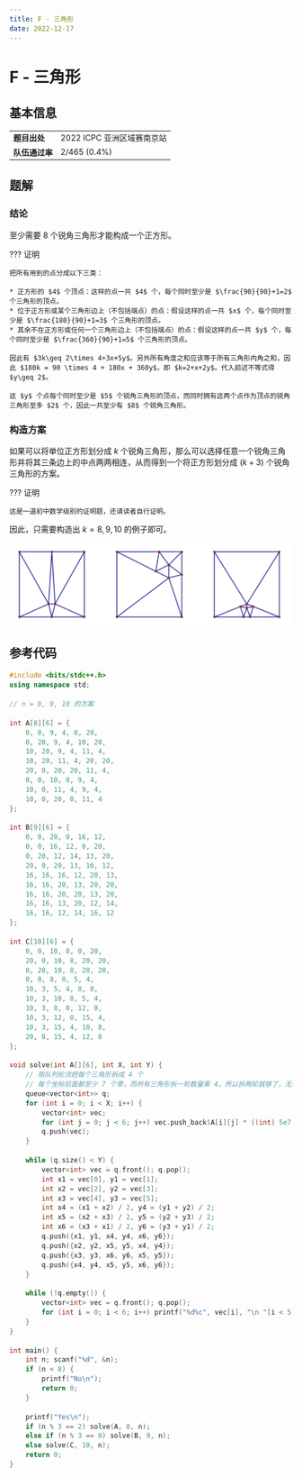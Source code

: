 ```yaml
---
title: F - 三角形
date: 2022-12-17
---
```


# F - 三角形

## 基本信息

<table>
<tr>
<td><b>题目出处</b></td><td>2022 ICPC 亚洲区域赛南京站</td>
</tr>
<tr>
<td><b>队伍通过率</b></td><td>2/465 (0.4%)</td>
</tr>
</table>

## 题解

### 结论

至少需要 $8$ 个锐角三角形才能构成一个正方形。

??? 证明

    把所有用到的点分成以下三类：

    * 正方形的 $4$ 个顶点：这样的点一共 $4$ 个，每个同时至少是 $\frac{90}{90}+1=2$ 个三角形的顶点。
    * 位于正方形或某个三角形边上（不包括端点）的点：假设这样的点一共 $x$ 个，每个同时至少是 $\frac{180}{90}+1=3$ 个三角形的顶点。
    * 其余不在正方形或任何一个三角形边上（不包括端点）的点：假设这样的点一共 $y$ 个，每个同时至少是 $\frac{360}{90}+1=5$ 个三角形的顶点。

    因此有 $3k\geq 2\times 4+3x+5y$。另外所有角度之和应该等于所有三角形内角之和，因此 $180k = 90 \times 4 + 180x + 360y$，即 $k=2+x+2y$。代入前述不等式得 $y\geq 2$。

    这 $y$ 个点每个同时至少是 $5$ 个锐角三角形的顶点，而同时拥有这两个点作为顶点的锐角三角形至多 $2$ 个，因此一共至少有 $8$ 个锐角三角形。

### 构造方案

如果可以将单位正方形划分成 $k$ 个锐角三角形，那么可以选择任意一个锐角三角形并将其三条边上的中点两两相连，从而得到一个将正方形划分成 $(k+3)$ 个锐角三角形的方案。

??? 证明

    这是一道初中数学级别的证明题，还请读者自行证明。

因此，只需要构造出 $k=8,9,10$ 的例子即可。

![f-editorial.png](f-editorial.png)

## 参考代码

```c++ linenums="1"
#include <bits/stdc++.h>
using namespace std;

// n = 8, 9, 10 的方案

int A[8][6] = {
    0, 0, 9, 4, 0, 20,
    0, 20, 9, 4, 10, 20,
    10, 20, 9, 4, 11, 4,
    10, 20, 11, 4, 20, 20,
    20, 0, 20, 20, 11, 4,
    0, 0, 10, 0, 9, 4,
    10, 0, 11, 4, 9, 4,
    10, 0, 20, 0, 11, 4
};

int B[9][6] = {
    0, 0, 20, 0, 16, 12,
    0, 0, 16, 12, 0, 20,
    0, 20, 12, 14, 13, 20,
    20, 0, 20, 13, 16, 12,
    16, 16, 16, 12, 20, 13,
    16, 16, 20, 13, 20, 20,
    16, 16, 20, 20, 13, 20,
    16, 16, 13, 20, 12, 14,
    16, 16, 12, 14, 16, 12
};

int C[10][6] = {
    0, 0, 10, 8, 0, 20,
    20, 0, 10, 8, 20, 20,
    0, 20, 10, 8, 20, 20,
    0, 0, 8, 0, 5, 4,
    10, 3, 5, 4, 8, 0, 
    10, 3, 10, 8, 5, 4,
    10, 3, 8, 0, 12, 0,
    10, 3, 12, 0, 15, 4,
    10, 3, 15, 4, 10, 8,
    20, 0, 15, 4, 12, 0
};

void solve(int A[][6], int X, int Y) {
    // 用队列轮流把每个三角形拆成 4 个
    // 每个坐标后面都至少 7 个零，而所有三角形拆一轮数量乘 4，所以拆两轮就够了，无精度问题
    queue<vector<int>> q;
    for (int i = 0; i < X; i++) {
        vector<int> vec;
        for (int j = 0; j < 6; j++) vec.push_back(A[i][j] * ((int) 5e7));
        q.push(vec);
    }

    while (q.size() < Y) {
        vector<int> vec = q.front(); q.pop();
        int x1 = vec[0], y1 = vec[1];
        int x2 = vec[2], y2 = vec[3];
        int x3 = vec[4], y3 = vec[5];
        int x4 = (x1 + x2) / 2, y4 = (y1 + y2) / 2;
        int x5 = (x2 + x3) / 2, y5 = (y2 + y3) / 2;
        int x6 = (x3 + x1) / 2, y6 = (y3 + y1) / 2;
        q.push({x1, y1, x4, y4, x6, y6});
        q.push({x2, y2, x5, y5, x4, y4});
        q.push({x3, y3, x6, y6, x5, y5});
        q.push({x4, y4, x5, y5, x6, y6});
    }

    while (!q.empty()) {
        vector<int> vec = q.front(); q.pop();
        for (int i = 0; i < 6; i++) printf("%d%c", vec[i], "\n "[i < 5]);
    }
}

int main() {
    int n; scanf("%d", &n);
    if (n < 8) {
        printf("No\n");
        return 0;
    }

    printf("Yes\n");
    if (n % 3 == 2) solve(A, 8, n);
    else if (n % 3 == 0) solve(B, 9, n);
    else solve(C, 10, n);
    return 0;
}
```
